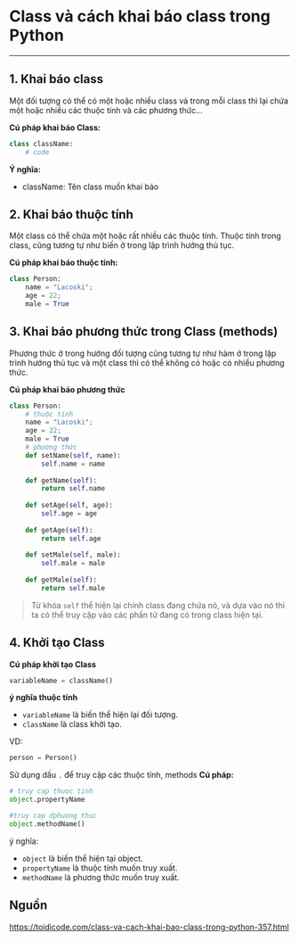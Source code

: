# Class và cách khai báo class trong Python
---
## 1. Khai báo class
Một đối tượng có thể có một hoặc nhiều class và trong mỗi class thì lại chứa một hoặc nhiều các thuộc tính và các phương thức... 

__Cú pháp khai báo Class:__
```python
class className:
    # code
```
__Ý nghĩa:__

- className: Tên class muốn khai báo

## 2. Khai báo thuộc tính 
Một class có thể chứa một hoặc rất nhiều các thuộc tính. Thuộc tính trong class, cũng tương tự như biến ở trong lập trình hướng thủ tục.

__Cú pháp khai báo thuộc tính:__
```python
class Person:
    name = "Lacoski";
    age = 22;
    male = True
```
## 3. Khai báo phương thức trong Class (methods)
Phương thức ở trong hướng đối tượng cũng tương tự như hàm ở trong lập trình hướng thủ tục và một class thì có thể không có hoặc có nhiều phương thức.

__Cú pháp khai báo phương thức__
```python
class Person:
    # thuộc tính
    name = "Lacoski";
    age = 22;
    male = True
    # phương thức
    def setName(self, name):
        self.name = name
    
    def getName(self):
        return self.name
    
    def setAge(self, age):
        self.age = age
    
    def getAge(self):
        return self.age
    
    def setMale(self, male):
        self.male = male
    
    def getMale(self):
        return self.male
```
> Từ khóa `self` thể hiện lại chính class đang chứa nó, và dựa vào nó thì ta có thể truy cập vào các phần tử đang có trong class hiện tại.

## 4. Khởi tạo Class
__Cú pháp khởi tạo Class__
```python
variableName = className()
```

__ý nghĩa thuộc tính__
- `variableName` là biến thể hiện lại đối tượng.
- `className` là class khởi tạo.

VD:
```python
person = Person()
```

Sử dụng dấu `.` để truy cập các thuộc tính, methods 
__Cú pháp:__

```python
# truy cap thuoc tinh
object.propertyName

#truy cap dphuong thuc
object.methodName()
```
ý nghĩa:
- `object` là biến thể hiện tại object.
- `propertyName` là thuộc tính muốn truy xuất.
- `methodName` là phương thức muốn truy xuất.

## Nguồn 
https://toidicode.com/class-va-cach-khai-bao-class-trong-python-357.html
